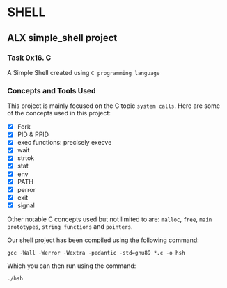 # SHELL

## ALX simple_shell project

### Task 0x16. C

A Simple Shell created using `C programming language`

### Concepts and Tools Used

This project is mainly focused on the C topic `system calls`. Here are some of the concepts used in this project:
- [x] Fork
- [x] PID & PPID
- [x] exec functions: precisely execve
- [x] wait
- [x] strtok
- [x] stat
- [x] env
- [x] PATH
- [x] perror
- [x] exit
- [x] signal

Other notable C concepts used but not limited to are: `malloc`, `free`, `main prototypes`, `string functions` and `pointers`.

Our shell project has been compiled using the following command:

```
gcc -Wall -Werror -Wextra -pedantic -std=gnu89 *.c -o hsh
```

Which you can then run using the command:
```
./hsh
```
